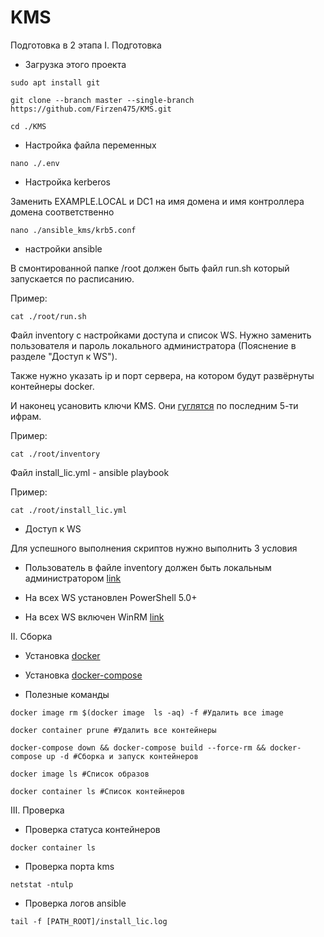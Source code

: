 # KMS
Подготовка в 2 этапа
  I. Подготовка
- Загрузка этого проекта

`sudo apt install git`

`git clone --branch master --single-branch https://github.com/Firzen475/KMS.git`

`cd ./KMS`

- Настройка файла переменных
 
`nano ./.env`

- Настройка kerberos

Заменить EXAMPLE.LOCAL и DC1 на имя домена и имя контроллера домена соответственно

`nano ./ansible_kms/krb5.conf`

- настройки ansible

В смонтированной папке /root должен быть файл run.sh который запускается по расписанию. 

Пример:

`cat ./root/run.sh`

Файл inventory с настройками доступа и список WS. Нужно заменить пользователя и пароль локального администратора (Пояснение в разделе "Доступ к WS").

Также нужно указать ip и порт сервера, на котором будут развёрнуты контейнеры docker.

И наконец усановить ключи KMS. Они [гуглятся]([https://bfy.tw/TDrd](https://lmgtfy.app/?q=%D0%BA%D0%BB%D1%8E%D1%87%D0%B8+kms+6Q84J)) по последним 5-ти ифрам. 

Пример:

`cat ./root/inventory`

Файл install_lic.yml - ansible playbook

Пример:

`cat ./root/install_lic.yml`

- Доступ к WS

Для успешного выполнения скриптов нужно выполнить 3 условия

 - Пользователь в файле inventory должен быть локальным администратором [link](https://winitpro.ru/index.php/2019/11/27/gpo-dobavit-v-gruppu-lok-admins/)

 - На всех WS установлен PowerShell 5.0+

 - На всех WS включен WinRM [link](https://winitpro.ru/index.php/2012/01/31/kak-aktivirovat-windows-remote-management-s-pomoshhyu-gruppovoj-politiki/)


  II. Сборка 
- Установка [docker](https://docs.docker.com/engine/install/)

- Установка [docker-compose](https://www.digitalocean.com/community/tutorials/how-to-install-and-use-docker-compose-on-ubuntu-20-04-ru)

- Полезные команды

`docker image rm $(docker image  ls -aq) -f #Удалить все image`

`docker container prune #Удалить все контейнеры`

`docker-compose down && docker-compose build --force-rm && docker-compose up -d #Сборка и запуск контейнеров`

`docker image ls #Список образов`

`docker container ls #Список контейнеров`

  III. Проверка

- Проверка статуса контейнеров

`docker container ls` 

- Проверка порта kms

`netstat -ntulp`

- Проверка логов ansible

`tail -f [PATH_ROOT]/install_lic.log`




